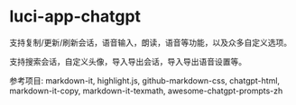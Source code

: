 # luci-app-chatgpt

支持复制/更新/刷新会话，语音输入，朗读，语音等功能，以及众多自定义选项。

支持搜索会话，自定义头像，导入导出会话，导入导出语音设置等。

参考项目: markdown-it, highlight.js, github-markdown-css, chatgpt-html, markdown-it-copy, markdown-it-texmath, awesome-chatgpt-prompts-zh
